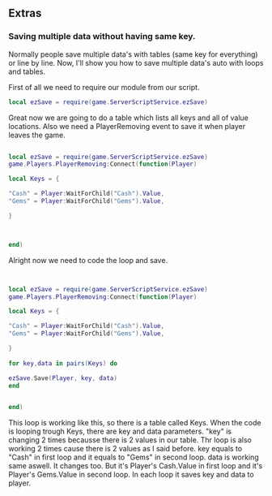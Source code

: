 ## Extras

### Saving multiple data without having same key.
Normally people save multiple data's with tables (same key for everything) or line by line.
Now, I'll show you how to save multiple data's auto with loops and tables.

First of all we need to require our module from our script.
```lua
local ezSave = require(game.ServerScriptService.ezSave)
```

Great now we are going to do a table which lists all keys and all of value locations. Also we need a PlayerRemoving event to save it when player leaves the game.
```lua

local ezSave = require(game.ServerScriptService.ezSave)
game.Players.PlayerRemoving:Connect(function(Player)

local Keys = {

"Cash" = Player:WaitForChild("Cash").Value,
"Gems" = Player:WaitForChild("Gems").Value,

}



end)
```

Alright now we need to code the loop and save.

```lua


local ezSave = require(game.ServerScriptService.ezSave)
game.Players.PlayerRemoving:Connect(function(Player)

local Keys = {

"Cash" = Player:WaitForChild("Cash").Value,
"Gems" = Player:WaitForChild("Gems").Value,

}
 
for key,data in pairs(Keys) do

ezSave.Save(Player, key, data)
end


end)

```

This loop is working like this, so there is a table called Keys. 
When the code is looping trough Keys, there are key and data parameters. "key" is changing 2 times becausse there is 2 values in our table.
Thr loop is also working 2 times cause there is 2 values as I said before. key equals to "Cash" in first loop and it equals to "Gems" in second loop.
data is working same aswell. It changes too. But it's Player's Cash.Value in first loop and it's Player's Gems.Value in second loop.
In each loop it saves key and data to player.
